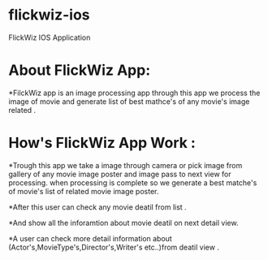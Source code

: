 # flickwiz-ios
FlickWiz IOS Application

About FlickWiz App:
============================

*FilckWiz app is an image processing app through this app we process the image of movie and generate list of best mathce's of any movie's image related .

How's FlickWiz App Work  :
============================

*Trough this app we take a image through camera or pick image from gallery of any movie image poster and image 
 pass to next view for processing. when processing is complete so we generate a best matche's of movie's list of related movie image poster.

*After this user can check any movie deatil from list .

*And show all the inforamtion about movie deatil on next detail view.

*A user can check more detail information about (Actor's,MovieType's,Director's,Writer's etc..)from deatil view .

